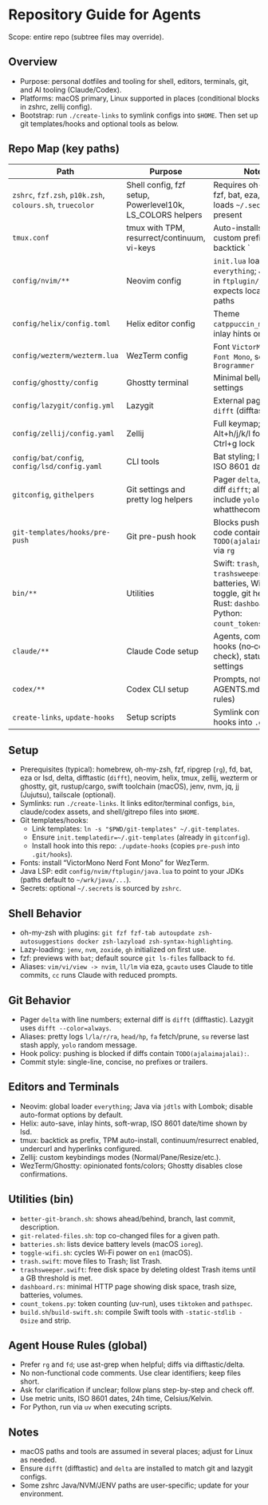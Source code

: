 # Repository Guide for Agents

Scope: entire repo (subtree files may override).

## Overview

- Purpose: personal dotfiles and tooling for shell, editors, terminals, git, and AI tooling (Claude/Codex).
- Platforms: macOS primary, Linux supported in places (conditional blocks in zshrc, zellij config).
- Bootstrap: run `./create-links` to symlink configs into `$HOME`. Then set up git templates/hooks and optional tools as below.

## Repo Map (key paths)

| Path | Purpose | Notes |
|---|---|---|
| `zshrc`, `fzf.zsh`, `p10k.zsh`, `colours.sh`, `truecolor` | Shell config, fzf setup, Powerlevel10k, LS_COLORS helpers | Requires oh-my-zsh, fzf, bat, eza, delta; loads `~/.secrets` if present |
| `tmux.conf` | tmux with TPM, resurrect/continuum, vi-keys | Auto-installs TPM; custom prefix is backtick ` |
| `config/nvim/**` | Neovim config | `init.lua` loads `everything`; Java LSP in `ftplugin/java.lua` expects local JDK paths |
| `config/helix/config.toml` | Helix editor config | Theme `catppuccin_macchiato`, inlay hints on |
| `config/wezterm/wezterm.lua` | WezTerm config | Font `VictorMono Nerd Font Mono`, scheme `Brogrammer (Gogh)` |
| `config/ghostty/config` | Ghostty terminal | Minimal bell/confirm settings |
| `config/lazygit/config.yml` | Lazygit | External pager set to `difft` (difftastic) |
| `config/zellij/config.yaml` | Zellij | Full keymap; Alt+h/j/k/l focus, Ctrl+g lock |
| `config/bat/config`, `config/lsd/config.yaml` | CLI tools | Bat styling; lsd with ISO 8601 dates |
| `gitconfig`, `githelpers` | Git settings and pretty log helpers | Pager `delta`, external diff `difft`; aliases include `yolo` using whatthecommit |
| `git-templates/hooks/pre-push` | Git pre-push hook | Blocks pushes when code contains `TODO(ajalaimajalai):` via `rg` |
| `bin/**` | Utilities | Swift: `trash`, `trashsweeper`; Bash: batteries, Wi‑Fi toggle, git helpers; Rust: `dashboard.rs`; Python: `count_tokens.py` (uv) |
| `claude/**` | Claude Code setup | Agents, commands, hooks (no‑comments check), status line, settings |
| `codex/**` | Codex CLI setup | Prompts, notify script, AGENTS.md (house rules) |
| `create-links`, `update-hooks` | Setup scripts | Symlink configs; copy hooks into `.git/hooks` |

## Setup

- Prerequisites (typical): homebrew, oh-my-zsh, fzf, ripgrep (`rg`), fd, bat, eza or lsd, delta, difftastic (`difft`), neovim, helix, tmux, zellij, wezterm or ghostty, git, rustup/cargo, swift toolchain (macOS), jenv, nvm, jq, jj (Jujutsu), tailscale (optional).
- Symlinks: run `./create-links`. It links editor/terminal configs, `bin`, claude/codex assets, and shell/gitrepo files into `$HOME`.
- Git templates/hooks:
  - Link templates: `ln -s "$PWD/git-templates" ~/.git-templates`.
  - Ensure `init.templatedir=~/.git-templates` (already in `gitconfig`).
  - Install hook into this repo: `./update-hooks` (copies `pre-push` into `.git/hooks`).
- Fonts: install “VictorMono Nerd Font Mono” for WezTerm.
- Java LSP: edit `config/nvim/ftplugin/java.lua` to point to your JDKs (paths default to `~/wrk/java/...`).
- Secrets: optional `~/.secrets` is sourced by `zshrc`.

## Shell Behavior

- oh-my-zsh with plugins: `git fzf fzf-tab autoupdate zsh-autosuggestions docker zsh-lazyload zsh-syntax-highlighting`.
- Lazy-loading: `jenv`, `nvm`, `zoxide`, `gh` initialized on first use.
- fzf: previews with `bat`; default source `git ls-files` fallback to `fd`.
- Aliases: `vim/vi/view -> nvim`, `ll/lm` via eza, `gcauto` uses Claude to title commits, `cc` runs Claude with reduced prompts.

## Git Behavior

- Pager `delta` with line numbers; external diff is `difft` (difftastic). Lazygit uses `difft --color=always`.
- Aliases: pretty logs `l/la/r/ra`, `head/hp`, `fa` fetch/prune, `su` reverse last stash apply, `yolo` random message.
- Hook policy: pushing is blocked if diffs contain `TODO(ajalaimajalai):`.
- Commit style: single-line, concise, no prefixes or trailers.

## Editors and Terminals

- Neovim: global loader `everything`; Java via `jdtls` with Lombok; disable auto-format options by default.
- Helix: auto-save, inlay hints, soft-wrap, ISO 8601 date/time shown by lsd.
- tmux: backtick as prefix, TPM auto-install, continuum/resurrect enabled, undercurl and hyperlinks configured.
- Zellij: custom keybindings modes (Normal/Pane/Resize/etc.).
- WezTerm/Ghostty: opinionated fonts/colors; Ghostty disables close confirmations.

## Utilities (bin)

- `better-git-branch.sh`: shows ahead/behind, branch, last commit, description.
- `git-related-files.sh`: top co-changed files for a given path.
- `batteries.sh`: lists device battery levels (macOS `ioreg`).
- `toggle-wifi.sh`: cycles Wi‑Fi power on `en1` (macOS).
- `trash.swift`: move files to Trash; list Trash.
- `trashsweeper.swift`: free disk space by deleting oldest Trash items until a GB threshold is met.
- `dashboard.rs`: minimal HTTP page showing disk space, trash size, batteries, volumes.
- `count_tokens.py`: token counting (uv-run), uses `tiktoken` and `pathspec`.
- `build.sh`/`build-swift.sh`: compile Swift tools with `-static-stdlib -Osize` and strip.

## Agent House Rules (global)

- Prefer `rg` and `fd`; use ast-grep when helpful; diffs via difftastic/delta.
- No non-functional code comments. Use clear identifiers; keep files short.
- Ask for clarification if unclear; follow plans step-by-step and check off.
- Use metric units, ISO 8601 dates, 24h time, Celsius/Kelvin.
- For Python, run via `uv` when executing scripts.

## Notes

- macOS paths and tools are assumed in several places; adjust for Linux as needed.
- Ensure `difft` (difftastic) and `delta` are installed to match git and lazygit configs.
- Some zshrc Java/NVM/JENV paths are user-specific; update for your environment.

